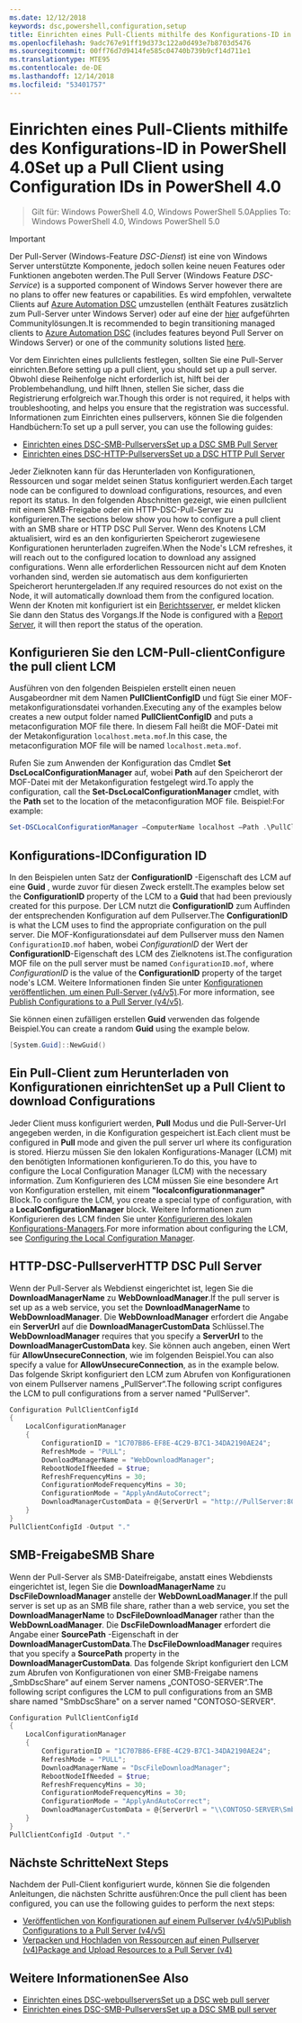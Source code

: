 ```yaml
---
ms.date: 12/12/2018
keywords: dsc,powershell,configuration,setup
title: Einrichten eines Pull-Clients mithilfe des Konfigurations-ID in PowerShell 4.0
ms.openlocfilehash: 9adc767e91ff19d373c122a0d493e7b8703d5476
ms.sourcegitcommit: 00ff76d7d9414fe585c04740b739b9cf14d711e1
ms.translationtype: MTE95
ms.contentlocale: de-DE
ms.lasthandoff: 12/14/2018
ms.locfileid: "53401757"
---
```

# <a name="set-up-a-pull-client-using-configuration-ids-in-powershell-40"></a><span data-ttu-id="d4eb8-103">Einrichten eines Pull-Clients mithilfe des Konfigurations-ID in PowerShell 4.0</span><span class="sxs-lookup"><span data-stu-id="d4eb8-103">Set up a Pull Client using Configuration IDs in PowerShell 4.0</span></span>

><span data-ttu-id="d4eb8-104">Gilt für: Windows PowerShell 4.0, Windows PowerShell 5.0</span><span class="sxs-lookup"><span data-stu-id="d4eb8-104">Applies To: Windows PowerShell 4.0, Windows PowerShell 5.0</span></span>

> [!IMPORTANT]
> <span data-ttu-id="d4eb8-105">Der Pull-Server (Windows-Feature *DSC-Dienst*) ist eine von Windows Server unterstützte Komponente, jedoch sollen keine neuen Features oder Funktionen angeboten werden.</span><span class="sxs-lookup"><span data-stu-id="d4eb8-105">The Pull Server (Windows Feature *DSC-Service*) is a supported component of Windows Server however there are no plans to offer new features or capabilities.</span></span> <span data-ttu-id="d4eb8-106">Es wird empfohlen, verwaltete Clients auf [Azure Automation DSC](/azure/automation/automation-dsc-getting-started) umzustellen (enthält Features zusätzlich zum Pull-Server unter Windows Server) oder auf eine der [hier](pullserver.md#community-solutions-for-pull-service) aufgeführten Communitylösungen.</span><span class="sxs-lookup"><span data-stu-id="d4eb8-106">It is recommended to begin transitioning managed clients to [Azure Automation DSC](/azure/automation/automation-dsc-getting-started) (includes features beyond Pull Server on Windows Server) or one of the community solutions listed [here](pullserver.md#community-solutions-for-pull-service).</span></span>

<span data-ttu-id="d4eb8-107">Vor dem Einrichten eines pullclients festlegen, sollten Sie eine Pull-Server einrichten.</span><span class="sxs-lookup"><span data-stu-id="d4eb8-107">Before setting up a pull client, you should set up a pull server.</span></span> <span data-ttu-id="d4eb8-108">Obwohl diese Reihenfolge nicht erforderlich ist, hilft bei der Problembehandlung, und hilft Ihnen, stellen Sie sicher, dass die Registrierung erfolgreich war.</span><span class="sxs-lookup"><span data-stu-id="d4eb8-108">Though this order is not required, it helps with troubleshooting, and helps you ensure that the registration was successful.</span></span> <span data-ttu-id="d4eb8-109">Informationen zum Einrichten eines pullservers, können Sie die folgenden Handbüchern:</span><span class="sxs-lookup"><span data-stu-id="d4eb8-109">To set up a pull server, you can use the following guides:</span></span>

- [<span data-ttu-id="d4eb8-110">Einrichten eines DSC-SMB-Pullservers</span><span class="sxs-lookup"><span data-stu-id="d4eb8-110">Set up a DSC SMB Pull Server</span></span>](pullServerSmb.md)
- [<span data-ttu-id="d4eb8-111">Einrichten eines DSC-HTTP-Pullservers</span><span class="sxs-lookup"><span data-stu-id="d4eb8-111">Set up a DSC HTTP Pull Server</span></span>](pullServer.md)

<span data-ttu-id="d4eb8-112">Jeder Zielknoten kann für das Herunterladen von Konfigurationen, Ressourcen und sogar meldet seinen Status konfiguriert werden.</span><span class="sxs-lookup"><span data-stu-id="d4eb8-112">Each target node can be configured to download configurations, resources, and even report its status.</span></span> <span data-ttu-id="d4eb8-113">In den folgenden Abschnitten gezeigt, wie einen pullclient mit einem SMB-Freigabe oder ein HTTP-DSC-Pull-Server zu konfigurieren.</span><span class="sxs-lookup"><span data-stu-id="d4eb8-113">The sections below show you how to configure a pull client with an SMB share or HTTP DSC Pull Server.</span></span> <span data-ttu-id="d4eb8-114">Wenn des Knotens LCM aktualisiert, wird es an den konfigurierten Speicherort zugewiesene Konfigurationen herunterladen zugreifen.</span><span class="sxs-lookup"><span data-stu-id="d4eb8-114">When the Node's LCM refreshes, it will reach out to the configured location to download any assigned configurations.</span></span> <span data-ttu-id="d4eb8-115">Wenn alle erforderlichen Ressourcen nicht auf dem Knoten vorhanden sind, werden sie automatisch aus dem konfigurierten Speicherort heruntergeladen.</span><span class="sxs-lookup"><span data-stu-id="d4eb8-115">If any required resources do not exist on the Node, it will automatically download them from the configured location.</span></span> <span data-ttu-id="d4eb8-116">Wenn der Knoten mit konfiguriert ist ein [Berichtsserver](reportServer.md), er meldet klicken Sie dann den Status des Vorgangs.</span><span class="sxs-lookup"><span data-stu-id="d4eb8-116">If the Node is configured with a [Report Server](reportServer.md), it will then report the status of the operation.</span></span>

## <a name="configure-the-pull-client-lcm"></a><span data-ttu-id="d4eb8-117">Konfigurieren Sie den LCM-Pull-client</span><span class="sxs-lookup"><span data-stu-id="d4eb8-117">Configure the pull client LCM</span></span>

<span data-ttu-id="d4eb8-118">Ausführen von den folgenden Beispielen erstellt einen neuen Ausgabeordner mit dem Namen **PullClientConfigID** und fügt Sie einer MOF-metakonfigurationsdatei vorhanden.</span><span class="sxs-lookup"><span data-stu-id="d4eb8-118">Executing any of the examples below creates a new output folder named **PullClientConfigID** and puts a metaconfiguration MOF file there.</span></span> <span data-ttu-id="d4eb8-119">In diesem Fall heißt die MOF-Datei mit der Metakonfiguration `localhost.meta.mof`.</span><span class="sxs-lookup"><span data-stu-id="d4eb8-119">In this case, the metaconfiguration MOF file will be named `localhost.meta.mof`.</span></span>

<span data-ttu-id="d4eb8-120">Rufen Sie zum Anwenden der Konfiguration das Cmdlet **Set DscLocalConfigurationManager** auf, wobei **Path** auf den Speicherort der MOF-Datei mit der Metakonfiguration festgelegt wird.</span><span class="sxs-lookup"><span data-stu-id="d4eb8-120">To apply the configuration, call the **Set-DscLocalConfigurationManager** cmdlet, with the **Path** set to the location of the metaconfiguration MOF file.</span></span> <span data-ttu-id="d4eb8-121">Beispiel:</span><span class="sxs-lookup"><span data-stu-id="d4eb8-121">For example:</span></span>

```powershell
Set-DSCLocalConfigurationManager –ComputerName localhost –Path .\PullClientConfigId –Verbose.
```

## <a name="configuration-id"></a><span data-ttu-id="d4eb8-122">Konfigurations-ID</span><span class="sxs-lookup"><span data-stu-id="d4eb8-122">Configuration ID</span></span>

<span data-ttu-id="d4eb8-123">In den Beispielen unten Satz der **ConfigurationID** -Eigenschaft des LCM auf eine **Guid** , wurde zuvor für diesen Zweck erstellt.</span><span class="sxs-lookup"><span data-stu-id="d4eb8-123">The examples below set the **ConfigurationID** property of the LCM to a **Guid** that had been previously created for this purpose.</span></span> <span data-ttu-id="d4eb8-124">Der LCM nutzt die **ConfigurationID** zum Auffinden der entsprechenden Konfiguration auf dem Pullserver.</span><span class="sxs-lookup"><span data-stu-id="d4eb8-124">The **ConfigurationID** is what the LCM uses to find the appropriate configuration on the pull server.</span></span> <span data-ttu-id="d4eb8-125">Die MOF-Konfigurationsdatei auf dem Pullserver muss den Namen `ConfigurationID.mof` haben, wobei *ConfigurationID* der Wert der **ConfigurationID**-Eigenschaft des LCM des Zielknotens ist.</span><span class="sxs-lookup"><span data-stu-id="d4eb8-125">The configuration MOF file on the pull server must be named `ConfigurationID.mof`, where *ConfigurationID* is the value of the **ConfigurationID** property of the target node's LCM.</span></span> <span data-ttu-id="d4eb8-126">Weitere Informationen finden Sie unter [Konfigurationen veröffentlichen, um einen Pull-Server (v4/v5)](publishConfigs.md).</span><span class="sxs-lookup"><span data-stu-id="d4eb8-126">For more information, see [Publish Configurations to a Pull Server (v4/v5)](publishConfigs.md).</span></span>

<span data-ttu-id="d4eb8-127">Sie können einen zufälligen erstellen **Guid** verwenden das folgende Beispiel.</span><span class="sxs-lookup"><span data-stu-id="d4eb8-127">You can create a random **Guid** using the example below.</span></span>

```powershell
[System.Guid]::NewGuid()
```

## <a name="set-up-a-pull-client-to-download-configurations"></a><span data-ttu-id="d4eb8-128">Ein Pull-Client zum Herunterladen von Konfigurationen einrichten</span><span class="sxs-lookup"><span data-stu-id="d4eb8-128">Set up a Pull Client to download Configurations</span></span>

<span data-ttu-id="d4eb8-129">Jeder Client muss konfiguriert werden, **Pull** Modus und die Pull-Server-Url angegeben werden, in die Konfiguration gespeichert ist.</span><span class="sxs-lookup"><span data-stu-id="d4eb8-129">Each client must be configured in **Pull** mode and given the pull server url where its configuration is stored.</span></span> <span data-ttu-id="d4eb8-130">Hierzu müssen Sie den lokalen Konfigurations-Manager (LCM) mit den benötigten Informationen konfigurieren.</span><span class="sxs-lookup"><span data-stu-id="d4eb8-130">To do this, you have to configure the Local Configuration Manager (LCM) with the necessary information.</span></span> <span data-ttu-id="d4eb8-131">Zum Konfigurieren des LCM müssen Sie eine besondere Art von Konfiguration erstellen, mit einem **"localconfigurationmanager"** Block.</span><span class="sxs-lookup"><span data-stu-id="d4eb8-131">To configure the LCM, you create a special type of configuration, with a **LocalConfigurationManager** block.</span></span> <span data-ttu-id="d4eb8-132">Weitere Informationen zum Konfigurieren des LCM finden Sie unter [Konfigurieren des lokalen Konfigurations-Managers](../managing-nodes/metaConfig4.md).</span><span class="sxs-lookup"><span data-stu-id="d4eb8-132">For more information about configuring the LCM, see [Configuring the Local Configuration Manager](../managing-nodes/metaConfig4.md).</span></span>

## <a name="http-dsc-pull-server"></a><span data-ttu-id="d4eb8-133">HTTP-DSC-Pullserver</span><span class="sxs-lookup"><span data-stu-id="d4eb8-133">HTTP DSC Pull Server</span></span>

<span data-ttu-id="d4eb8-134">Wenn der Pull-Server als Webdienst eingerichtet ist, legen Sie die **DownloadManagerName** zu **WebDownloadManager**.</span><span class="sxs-lookup"><span data-stu-id="d4eb8-134">If the pull server is set up as a web service, you set the **DownloadManagerName** to **WebDownloadManager**.</span></span> <span data-ttu-id="d4eb8-135">Die **WebDownloadManager** erfordert die Angabe ein **ServerUrl** auf die **DownloadManagerCustomData** Schlüssel.</span><span class="sxs-lookup"><span data-stu-id="d4eb8-135">The **WebDownloadManager** requires that you specify a **ServerUrl** to the **DownloadManagerCustomData** key.</span></span> <span data-ttu-id="d4eb8-136">Sie können auch angeben, einen Wert für **AllowUnsecureConnection**, wie im folgenden Beispiel.</span><span class="sxs-lookup"><span data-stu-id="d4eb8-136">You can also specify a value for **AllowUnsecureConnection**, as in the example below.</span></span> <span data-ttu-id="d4eb8-137">Das folgende Skript konfiguriert den LCM zum Abrufen von Konfigurationen von einem Pullserver namens „PullServer“.</span><span class="sxs-lookup"><span data-stu-id="d4eb8-137">The following script configures the LCM to pull configurations from a server named "PullServer".</span></span>

```powershell
Configuration PullClientConfigId
{
    LocalConfigurationManager
    {
        ConfigurationID = "1C707B86-EF8E-4C29-B7C1-34DA2190AE24";
        RefreshMode = "PULL";
        DownloadManagerName = "WebDownloadManager";
        RebootNodeIfNeeded = $true;
        RefreshFrequencyMins = 30;
        ConfigurationModeFrequencyMins = 30;
        ConfigurationMode = "ApplyAndAutoCorrect";
        DownloadManagerCustomData = @{ServerUrl = "http://PullServer:8080/PSDSCPullServer/PSDSCPullServer.svc"; AllowUnsecureConnection = “TRUE”}
    }
}
PullClientConfigId -Output "."
```

## <a name="smb-share"></a><span data-ttu-id="d4eb8-138">SMB-Freigabe</span><span class="sxs-lookup"><span data-stu-id="d4eb8-138">SMB Share</span></span>

<span data-ttu-id="d4eb8-139">Wenn der Pull-Server als SMB-Dateifreigabe, anstatt eines Webdiensts eingerichtet ist, legen Sie die **DownloadManagerName** zu **DscFileDownloadManager** anstelle der **WebDownLoadManager**.</span><span class="sxs-lookup"><span data-stu-id="d4eb8-139">If the pull server is set up as an SMB file share, rather than a web service, you set the **DownloadManagerName** to **DscFileDownloadManager** rather than the **WebDownLoadManager**.</span></span> <span data-ttu-id="d4eb8-140">Die **DscFileDownloadManager** erfordert die Angabe einer **SourcePath** -Eigenschaft in der **DownloadManagerCustomData**.</span><span class="sxs-lookup"><span data-stu-id="d4eb8-140">The **DscFileDownloadManager** requires that you specify a **SourcePath** property in the **DownloadManagerCustomData**.</span></span> <span data-ttu-id="d4eb8-141">Das folgende Skript konfiguriert den LCM zum Abrufen von Konfigurationen von einer SMB-Freigabe namens „SmbDscShare“ auf einem Server namens „CONTOSO-SERVER“.</span><span class="sxs-lookup"><span data-stu-id="d4eb8-141">The following script configures the LCM to pull configurations from an SMB share named "SmbDscShare" on a server named "CONTOSO-SERVER".</span></span>

```powershell
Configuration PullClientConfigId
{
    LocalConfigurationManager
    {
        ConfigurationID = "1C707B86-EF8E-4C29-B7C1-34DA2190AE24";
        RefreshMode = "PULL";
        DownloadManagerName = "DscFileDownloadManager";
        RebootNodeIfNeeded = $true;
        RefreshFrequencyMins = 30;
        ConfigurationModeFrequencyMins = 30;
        ConfigurationMode = "ApplyAndAutoCorrect";
        DownloadManagerCustomData = @{ServerUrl = "\\CONTOSO-SERVER\SmbDscShare"}
    }
}
PullClientConfigId -Output "."
```

## <a name="next-steps"></a><span data-ttu-id="d4eb8-142">Nächste Schritte</span><span class="sxs-lookup"><span data-stu-id="d4eb8-142">Next Steps</span></span>

<span data-ttu-id="d4eb8-143">Nachdem der Pull-Client konfiguriert wurde, können Sie die folgenden Anleitungen, die nächsten Schritte ausführen:</span><span class="sxs-lookup"><span data-stu-id="d4eb8-143">Once the pull client has been configured, you can use the following guides to perform the next steps:</span></span>

- [<span data-ttu-id="d4eb8-144">Veröffentlichen von Konfigurationen auf einem Pullserver (v4/v5)</span><span class="sxs-lookup"><span data-stu-id="d4eb8-144">Publish Configurations to a Pull Server (v4/v5)</span></span>](publishConfigs.md)
- [<span data-ttu-id="d4eb8-145">Verpacken und Hochladen von Ressourcen auf einen Pullserver (v4)</span><span class="sxs-lookup"><span data-stu-id="d4eb8-145">Package and Upload Resources to a Pull Server (v4)</span></span>](package-upload-resources.md)

## <a name="see-also"></a><span data-ttu-id="d4eb8-146">Weitere Informationen</span><span class="sxs-lookup"><span data-stu-id="d4eb8-146">See Also</span></span>

- [<span data-ttu-id="d4eb8-147">Einrichten eines DSC-webpullservers</span><span class="sxs-lookup"><span data-stu-id="d4eb8-147">Set up a DSC web pull server</span></span>](pullServer.md)
- [<span data-ttu-id="d4eb8-148">Einrichten eines DSC-SMB-Pullservers</span><span class="sxs-lookup"><span data-stu-id="d4eb8-148">Set up a DSC SMB pull server</span></span>](pullServerSMB.md)
